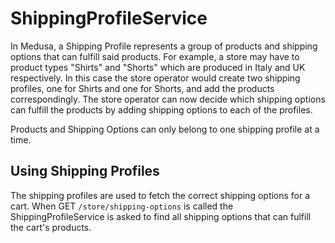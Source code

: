 # ShippingProfileService

In Medusa, a Shipping Profile represents a group of products and shipping options that can fulfill said products. For example, a store may have to product types "Shirts" and "Shorts" which are produced in Italy and UK respectively. In this case the store operator would create two shipping profiles, one for Shirts and one for Shorts, and add the products correspondingly. The store operator can now decide which shipping options can fulfill the products by adding shipping options to each of the profiles. 

Products and Shipping Options can only belong to one shipping profile at a time. 


## Using Shipping Profiles
The shipping profiles are used to fetch the correct shipping options for a cart. When GET `/store/shipping-options` is called the ShippingProfileService is asked to find all shipping options that can fulfill the cart's products.
